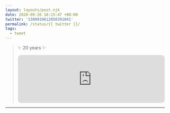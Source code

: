 ```yaml
---
layout: layouts/post.njk
date: 2020-09-26 18:15:47 +00:00
twitter: '1309919612050391041'
permalink: /status/{{ twitter }}/
tags: 
  - tweet
---
```


> ✨ 20 years ✨
> 
> <iframe style="border-radius:10px" src="https://open.spotify.com/embed/album/2c33qDDUaE3wvolW7OoPEA?utm_source=generator&theme=0" width="100%" height="152" frameBorder="0" allowfullscreen="" allow="autoplay; clipboard-write; encrypted-media; fullscreen; picture-in-picture" loading="lazy"></iframe>
> <!-- New Found Glory self-titled -->

---
